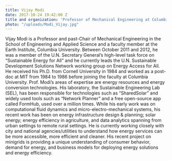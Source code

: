 ```yaml
---
title: Vijay Modi
date: 2017-10-24 19:42:00 Z
title and organization: 'Professor of Mechanical Engineering at Columbia University '
photo: "/uploads/Modi_Vijay.jpg"
---
```


Vijay Modi is a Professor and past-Chair of Mechanical Engineering in the School of Engineering and Applied Science and a faculty member at the Earth Institute, Columbia University. Between October 2011 and 2012, he was a member of the U.N. Secretary General’s high-level task force on “Sustainable Energy for All” and he currently leads the U.N. Sustainable Development Solutions Network working group on Energy Access for All. He received his Ph.D. from Cornell University in 1984 and worked as a post-doc at MIT from 1984 to 1986 before joining the faculty at Columbia University. Prof. Modi’s areas of expertise are energy resources and energy conversion technologies. His laboratory, the Sustainable Engineering Lab (SEL), has been responsible for technologies such as “SharedSolar” and widely used tools such as “Network Planner” and a free open-source app called FormHub, used over a million times. While his early work was on computational fluid dynamics and micro-electro-mechanical systems, his recent work has been on energy infrastructure design & planning; solar energy; energy efficiency in agriculture, and data analytics spanning from urban settings to remote rural settings. He is currently working closely with city and national agencies/utilities to understand how energy services can be more accessible, more efficient and cleaner. His recent project on minigrids is providing a unique understanding of consumer behavior, demand for energy, and business models for deploying energy solutions and energy efficiency.